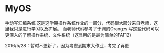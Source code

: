 # MyOS
手动写汇编系统
这是这学期操作系统作业的一部分，代码很大部分来自老师，这里我只是进行学习以及扩展。
而老师代码参考了于渊的Oranges
写这些代码可以更深入的了解操作系统、文件系统（这里用的是最为简单的FAT12）

2016/5/28：暂时不更新了，因为考虑到期末大作业...考完了再更